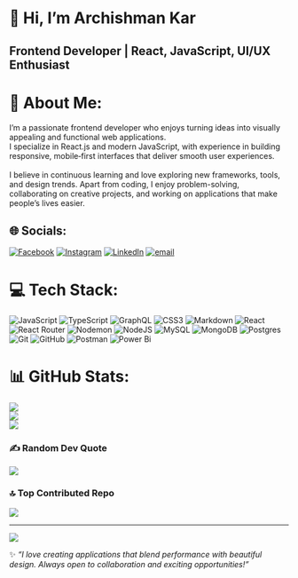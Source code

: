 # 👋 Hi, I’m Archishman Kar  
**Frontend Developer | React, JavaScript, UI/UX Enthusiast**  
---
# 💫 About Me:
I’m a passionate frontend developer who enjoys turning ideas into visually appealing and functional web applications.<br>I specialize in React.js and modern JavaScript, with experience in building responsive, mobile‑first interfaces that deliver smooth user experiences.<br><br>I believe in continuous learning and love exploring new frameworks, tools, and design trends. Apart from coding, I enjoy problem-solving, collaborating on creative projects, and working on applications that make people’s lives easier.


## 🌐 Socials:
[![Facebook](https://img.shields.io/badge/Facebook-%231877F2.svg?logo=Facebook&logoColor=white)](https://facebook.com/https://www.facebook.com/profile.php?id=61571095382157) [![Instagram](https://img.shields.io/badge/Instagram-%23E4405F.svg?logo=Instagram&logoColor=white)](https://instagram.com/https://www.instagram.com/archishman_kar/) [![LinkedIn](https://img.shields.io/badge/LinkedIn-%230077B5.svg?logo=linkedin&logoColor=white)](https://linkedin.com/in/https://www.linkedin.com/in/archishman-kar-15131336b) [![email](https://img.shields.io/badge/Email-D14836?logo=gmail&logoColor=white)](mailto:archishmankar74@gmail.com) 

# 💻 Tech Stack:
![JavaScript](https://img.shields.io/badge/javascript-%23323330.svg?style=for-the-badge&logo=javascript&logoColor=%23F7DF1E) ![TypeScript](https://img.shields.io/badge/typescript-%23007ACC.svg?style=for-the-badge&logo=typescript&logoColor=white) ![GraphQL](https://img.shields.io/badge/-GraphQL-E10098?style=for-the-badge&logo=graphql&logoColor=white) ![CSS3](https://img.shields.io/badge/css3-%231572B6.svg?style=for-the-badge&logo=css3&logoColor=white) ![Markdown](https://img.shields.io/badge/markdown-%23000000.svg?style=for-the-badge&logo=markdown&logoColor=white) ![React](https://img.shields.io/badge/react-%2320232a.svg?style=for-the-badge&logo=react&logoColor=%2361DAFB) ![React Router](https://img.shields.io/badge/React_Router-CA4245?style=for-the-badge&logo=react-router&logoColor=white) ![Nodemon](https://img.shields.io/badge/NODEMON-%23323330.svg?style=for-the-badge&logo=nodemon&logoColor=%BBDEAD) ![NodeJS](https://img.shields.io/badge/node.js-6DA55F?style=for-the-badge&logo=node.js&logoColor=white) ![MySQL](https://img.shields.io/badge/mysql-4479A1.svg?style=for-the-badge&logo=mysql&logoColor=white) ![MongoDB](https://img.shields.io/badge/MongoDB-%234ea94b.svg?style=for-the-badge&logo=mongodb&logoColor=white) ![Postgres](https://img.shields.io/badge/postgres-%23316192.svg?style=for-the-badge&logo=postgresql&logoColor=white) ![Git](https://img.shields.io/badge/git-%23F05033.svg?style=for-the-badge&logo=git&logoColor=white) ![GitHub](https://img.shields.io/badge/github-%23121011.svg?style=for-the-badge&logo=github&logoColor=white) ![Postman](https://img.shields.io/badge/Postman-FF6C37?style=for-the-badge&logo=postman&logoColor=white) ![Power Bi](https://img.shields.io/badge/power_bi-F2C811?style=for-the-badge&logo=powerbi&logoColor=black)
# 📊 GitHub Stats:
![](https://github-readme-stats.vercel.app/api?username=archishman-cell&theme=default&hide_border=false&include_all_commits=true&count_private=true)<br/>
![](https://nirzak-streak-stats.vercel.app/?user=archishman-cell&theme=default&hide_border=false)<br/>
![](https://github-readme-stats.vercel.app/api/top-langs/?username=archishman-cell&theme=default&hide_border=false&include_all_commits=true&count_private=true&layout=compact)

### ✍️ Random Dev Quote
![](https://quotes-github-readme.vercel.app/api?type=horizontal&theme=radical)

### 🔝 Top Contributed Repo
![](https://github-contributor-stats.vercel.app/api?username=archishman-cell&limit=5&theme=default&combine_all_yearly_contributions=true)

---
[![](https://visitcount.itsvg.in/api?id=archishman-cell&icon=0&color=0)](https://visitcount.itsvg.in)

✨ *“I love creating applications that blend performance with beautiful design. Always open to collaboration and exciting opportunities!”*  
